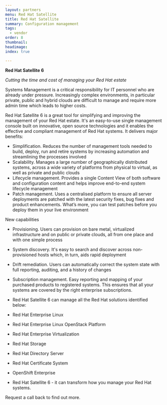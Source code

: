 ```yaml
---
layout: partners
menu: Red Hat Satellite
title: Red Hat Satellite
summary: Configuration management
tags:
  - vendor
order: 8
thumbnail:
headimage:
index: true

---
```

**Red Hat Satellite 6**

*Cutting the time and cost of managing your Red Hat estate*

Systems Management is a critical responsibility for IT personnel who are already under pressure. Increasingly complex environments, in particular private, public and hybrid clouds are difficult to manage and require more admin time which leads to higher costs.


Red Hat Satellite 6 is a great tool for simplifying and improving the management of your Red Hat estate. It's an easy-to-use single management console built on innovative, open source technologies and it enables the effective and compliant management of Red Hat systems. It delivers major benefits:

* Simplification. Reduces the number of management tools needed to build, deploy, run and retire systems by increasing automation and streamlining the processes involved
* Scalability. Manages a large number of geographically distributed systems, across a wide variety of platforms from physical to virtual, as well as private and public clouds
* Lifecycle management. Provides a single Content View of both software and configuration content and helps improve end-to-end system lifecycle management
* Patch management. Uses a centralised platform to ensure all server deployments are patched with the latest security fixes, bug fixes and product enhancements. What’s more, you can test patches before you deploy them in your live environment

New capabilities

* Provisioning. Users can provision on bare metal, virtualized infrastructure and on public or private clouds, all from one place and with one simple process
* System discovery. It's easy to search and discover across non-provisioned hosts which, in turn, aids rapid deployment
* Drift remediation. Users can automatically correct the system state with full reporting, auditing, and a history of changes
* Subscription management. Easy reporting and mapping of your purchased products to registered systems. This ensures that all your systems are covered by the right enterprise subscriptions.
* Red Hat Satellite 6 can manage all the Red Hat solutions identified below:

* Red Hat Enterprise Linux
* Red Hat Enterprise Linux OpenStack Platform
* Red Hat Enterprise Virtualization
* Red Hat Storage
* Red Hat Directory Server
* Red Hat Certificate System
* OpenShift Enterprise
* Red Hat Satellite 6 - it can transform how you manage your Red Hat systems.

Request a call back to find out more.
